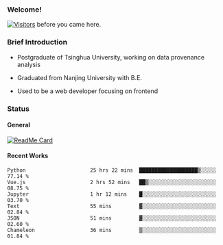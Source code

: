 ### Welcome!

[![Visitors](https://visitor-badge.laobi.icu/badge?page_id=HermitSun.HermitSun)]() before you came here.

### Brief Introduction

- Postgraduate of Tsinghua University, working on data provenance analysis

- Graduated from Nanjing University with B.E.

- Used to be a web developer focusing on frontend

### Status

#### General

[![ReadMe Card](https://github-readme-stats.hermitsun.vercel.app/api?username=HermitSun&count_private=true&show_icons=true)]()

#### Recent Works

<!--START_SECTION:waka-->

```text
Python                     25 hrs 22 mins  ███████████████████▒░░░░░   77.14 %
Vue.js                     2 hrs 52 mins   ██▒░░░░░░░░░░░░░░░░░░░░░░   08.75 %
Jupyter                    1 hr 12 mins    █░░░░░░░░░░░░░░░░░░░░░░░░   03.70 %
Text                       55 mins         ▓░░░░░░░░░░░░░░░░░░░░░░░░   02.84 %
JSON                       51 mins         ▓░░░░░░░░░░░░░░░░░░░░░░░░   02.60 %
Chameleon                  36 mins         ▒░░░░░░░░░░░░░░░░░░░░░░░░   01.84 %
```

<!--END_SECTION:waka-->
